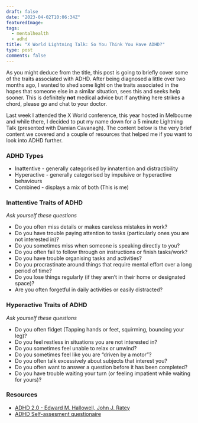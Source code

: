 ```yaml
---
draft: false
date: "2023-04-02T10:06:34Z"
featuredImage:
tags:
  - mentalhealth
  - adhd
title: "X World Lightning Talk: So You Think You Have ADHD?"
type: post
comments: false
---
```


As you might deduce from the title, this post is going to briefly cover some of the traits associated with ADHD. After being diagnosed a little over two months ago, I wanted to shed some light on the traits associated in the hopes that someone else in a similar situation, sees this and seeks help sooner. This is definitely **not** medical advice but if anything here strikes a chord, please go and chat to your doctor.

<!--more-->

Last week I attended the X World conference, this year hosted in Melbourne and while there, I decided to put my name down for a 5 minute Lightning Talk (presented with Damian Cavanagh). The content below is the very brief content we covered and a couple of resources that helped me if you want to look into ADHD further.

### ADHD Types

- Inattentive - generally categorised by innatention and distractibility
- Hyperactive - generally categorised by impulsive or hyperactive behaviours
- Combined - displays a mix of both (This is me)

### Inattentive Traits of ADHD
*Ask yourself these questions*

- Do you often miss details or makes careless mistakes in work?
- Do you have trouble paying attention to tasks (particularly ones you are not interested in)?
- Do you sometimes miss when someone is speaking directly to you?
- Do you often fail to follow through on instructions or finish tasks/work?
- Do you have trouble organising tasks and activities?
- Do you procrastinate around things that require mental effort over a long period of time?
- Do you lose things regularly (if they aren’t in their home or designated space)?
- Are you often forgetful in daily activities or easily distracted?

### Hyperactive Traits of ADHD
*Ask yourself these questions*

- Do you often fidget (Tapping hands or feet, squirming, bouncing your leg)?
- Do you feel restless in situations you are not interested in?
- Do you sometimes feel unable to relax or unwind?
- Do you sometimes feel like you are “driven by a motor”?
- Do you often talk excessively about subjects that interest you?
- Do you often want to answer a question before it has been completed?
- Do you have trouble waiting your turn (or feeling impatient while waiting for yours)?

### Resources

- [ADHD 2.0 - Edward M. Hallowell, John J. Ratey](https://www.goodreads.com/en/book/show/53231680)
- [ADHD Self-assesment questionaire](https://embrace-autism.com/asrs-5/#test)

